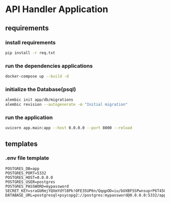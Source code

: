# API Handler Application

## requirements
### install requirements
```bash
pip install -r req.txt
```

### run the dependencies applications
```bash
docker-compose up --build -d
```

### initialize the Database(psql)
```bash
alembic init app/db/migrations
alembic revision --autogenerate -m "Initial migration"
```

### run the application
```bash
uvicorn app.main:app --host 0.0.0.0 --port 8000 --reload
```

## templates
### .env file template
```text
POSTGRES_DB=app
POSTGRES_PORT=5332
POSTGRES_HOST=0.0.0.0
POSTGRES_USER=postgres
POSTGRES_PASSWORD=mypassword
SECRET_KEY=sraGbRmjYQXmYdYl8Pk!OFE35UP6n/QqqpOD=iu/bUXBFSSPwnsuprP6T45Q5Ymywu2khUka!6II3Ql
DATABASE_URL=postgresql+psycopg2://postgres:mypassword@0.0.0.0:5332/app
```